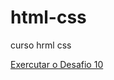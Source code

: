 # html-css
 
 curso hrml css
 
<a href="https://fililpe.github.io\estudos\html-css\Desafios\D0010\index.html"> Exercutar o Desafio 10</a>
